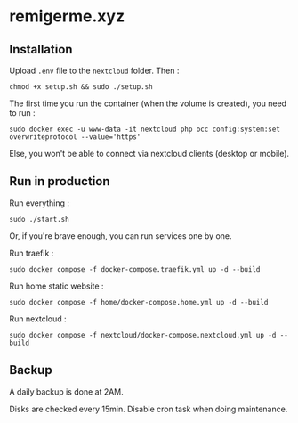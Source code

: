 # remigerme.xyz

## Installation
Upload `.env` file to the `nextcloud` folder. Then :
```
chmod +x setup.sh && sudo ./setup.sh
```

The first time you run the container (when the volume is created), you need to run :
```
sudo docker exec -u www-data -it nextcloud php occ config:system:set overwriteprotocol --value='https'
```
Else, you won't be able to connect via nextcloud clients (desktop or mobile).

## Run in production
Run everything :
```
sudo ./start.sh
```

Or, if you're brave enough, you can run services one by one.

Run traefik :
```
sudo docker compose -f docker-compose.traefik.yml up -d --build
```

Run home static website :
```
sudo docker compose -f home/docker-compose.home.yml up -d --build
```

Run nextcloud :
```
sudo docker compose -f nextcloud/docker-compose.nextcloud.yml up -d --build
```

## Backup
A daily backup is done at 2AM.

Disks are checked every 15min. Disable cron task when doing maintenance.
